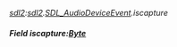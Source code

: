 _[sdl2](../../modules/sdl2/sdl2-module.md):[sdl2](../../modules/sdl2/sdl2-module.md).[SDL\_AudioDeviceEvent](../../modules/sdl2/sdl2-sdl_audiodeviceevent.md).iscapture_
##### Field iscapture:[Byte](../../modules/wonkey/wonkey-types-byte.md)
